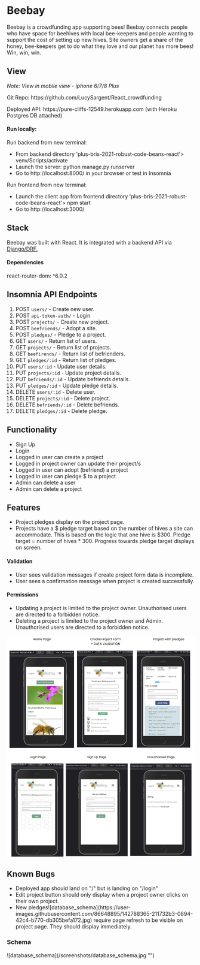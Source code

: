 <h1>Beebay</h1>
<p>Beebay is a crowdfunding app supporting bees! Beebay connects people who have space for beehives with local bee-keepers and people wanting to support the cost of setting up new hives. Site owners get a share of the honey, bee-keepers get to do what they love and our planet has more bees! Win, win, win.</p>

<h2>View</h2>
<p><em>Note: View in mobile view - iphone 6/7/8 Plus</em></p>
<p>Git Repo: https://github.com/LucySargent/React_crowdfunding</p>
<p>Deployed API: https://pure-cliffs-12549.herokuapp.com (with Heroku Postgres DB attached)</p>

<h4>Run locally:</h4>
<p>Run backend from new terminal:</p>
<ul>
<li>From backend directory 'plus-bris-2021-robust-code-beans-react'> venv/Scripts/activate</li>
<li>Launch the server: python manage.py runserver</li>
<li>Go to http://localhost:8000/ in your browser or test in Insomnia</li>
    </ul>

<p>Run frontend from new terminal:</p>
    <ul>
<li>Launch the client app from frontend directory 'plus-bris-2021-robust-code-beans-react'> npm start</li>
<li>Go to http://localhost:3000/</li>
</ul>

<h2>Stack</h2>
<p>Beebay was built with React. It is integrated with a backend API via<a href="https://github.com/LucySargent/crowdfunding"> Django/DRF.</a>

<h4>Dependencies</h4>
react-router-dom: ^6.0.2


<h2>Insomnia API Endpoints</h2>
<ol>
    <li>POST <code>users/</code> - Create new user.</li>
    <li>POST <code>api-token-auth/</code> - Login</li>
    <li>POST <code>projects/</code> - Create new project.</li>
    <li>POST <code>beefriends/</code> - Adopt a site.</li>
    <li>POST <code>pledges/</code> - Pledge to a project.</li>
    <li>GET <code>users/</code> - Return list of users.</li>
    <li>GET <code>projects/</code> - Return list of projects.</li>
    <li>GET <code>beefirends/</code> - Return list of befrienders.</li>
    <li>GET <code>pledges/:id</code> - Return list of pledges.</li>
    <li>PUT <code>users/:id</code> - Update user details.</li>
    <li>PUT <code>projects/:id</code> - Update project details.</li>
    <li>PUT <code>befriends/:id</code> - Update befriends details.</li>
    <li>PUT <code>pledges/:id</code> - Update pledge details.</li>
    <li>DELETE <code>users/:id</code> - Delete user.</li>
    <li>DELETE <code>projects/:id</code> - Delete project.</li>
    <li>DELETE <code>befriends/:id</code> - Delete befriends.</li>
    <li>DELETE <code>pledges/:id</code> - Delete pledge.</li>
    </ol>

<h2>Functionality</h2> 
<ul>
    <li>Sign Up</li>
    <li>Login</li>
    <li>Logged in user can create a project</li>
    <li>Logged in project owner can update their project/s</li>
    <li>Logged in user can adopt (befriend) a project</li>
    <li>Logged in user can pledge $ to a project</li>
    <li>Admin can delete a user</li>
    <li>Admin can delete a project</li>
    </ul>
    
<h2>Features</h2>     
    <ul>
    <li>Project pledges display on the project page.</li>
    <li>Projects have a $ pledge target based on the number of hives a site can accommodate. This is based on the logic that one hive is $300. Pledge target = number of hives * 300. Progress towards pledge target displays on screen.</li>
</ul>

<h4>Validation</h4>
<ul>
<li>User sees validation messages if create project form data is incomplete.</li>
<li>User sees a confirmation message when project is created successfully.</li>
     </ul>

<h4>Permissions</h4>
<ul>
<li>Updating a project is limited to the project owner. Unauthorised users are directed to a forbidden notice.</li>
<li>Deleting a project is limited to the project owner and Admin. Unauthorised users are directed to a forbidden notice.</li>
    </ul>

![Home / Create User / Pledges](/screenshots/home_create_unauthorised.jpg "")
![Login / Sign Up / Unauthorised](/screenshots/login_signup_unauthorised.jpg "")

<h2>Known Bugs</h2>
<ul>
    <li>Deployed app should land on "/" but is landing on "/login"</li>
    <li>Edit project button should only display when a project owner clicks on their own project.</li>
    <li>New pledges![database_schema](https://user-images.githubusercontent.com/86648895/142788365-211732b3-0894-42c4-b770-db305befa172.jpg)
 require page refresh to be visible on project page. They should display immediately.</li>
    </ul>
    
 <h3>Schema</h3>
 ![database_schema](/screenshots/database_schema.jpg "")
    
    
